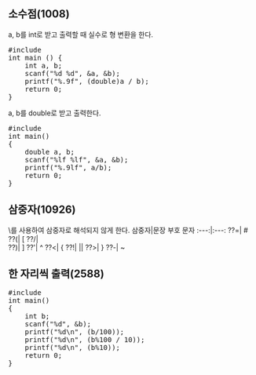 ## 소수점(1008)
a, b를 int로 받고 출력할 때 실수로 형 변환을 한다.
<pre>
#include <stdio.h>
int main () {
    int a, b;
    scanf("%d %d", &a, &b);
    printf("%.9f", (double)a / b);
    return 0;
}
</pre>
a, b를 double로 받고 출력한다.
<pre>
#include <stdio.h>
int main()
{
    double a, b;
    scanf("%lf %lf", &a, &b);
    printf("%.9lf", a/b);
    return 0;
}
</pre>

## 삼중자(10926)
\를 사용하여 삼중자로 해석되지 않게 한다.
삼중자|문장 부호 문자
:---:|:---:
??=|	#
??(|	[
??/|	\
??)|	]
??'|	^
??<|	{
??!|	\||
??>|	}
??-|	~

## 한 자리씩 출력(2588)
<pre>
#include <stdio.h>
int main()
{
    int b;
    scanf("%d", &b);
    printf("%d\n", (b/100));
    printf("%d\n", (b%100 / 10));
    printf("%d\n", (b%10));
    return 0;
}
</pre>